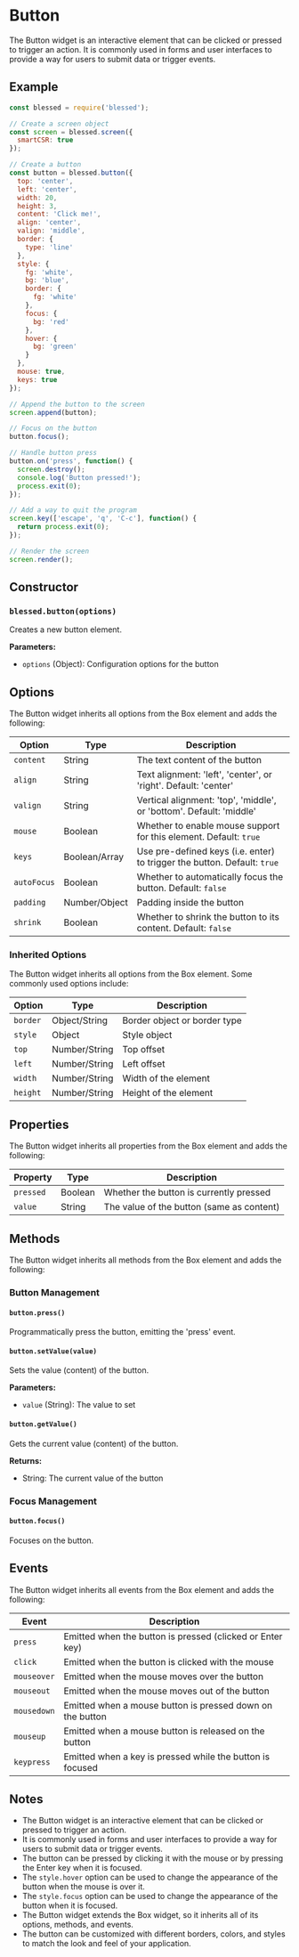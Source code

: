 # Button

The Button widget is an interactive element that can be clicked or pressed to trigger an action. It is commonly used in forms and user interfaces to provide a way for users to submit data or trigger events.

## Example

```javascript
const blessed = require('blessed');

// Create a screen object
const screen = blessed.screen({
  smartCSR: true
});

// Create a button
const button = blessed.button({
  top: 'center',
  left: 'center',
  width: 20,
  height: 3,
  content: 'Click me!',
  align: 'center',
  valign: 'middle',
  border: {
    type: 'line'
  },
  style: {
    fg: 'white',
    bg: 'blue',
    border: {
      fg: 'white'
    },
    focus: {
      bg: 'red'
    },
    hover: {
      bg: 'green'
    }
  },
  mouse: true,
  keys: true
});

// Append the button to the screen
screen.append(button);

// Focus on the button
button.focus();

// Handle button press
button.on('press', function() {
  screen.destroy();
  console.log('Button pressed!');
  process.exit(0);
});

// Add a way to quit the program
screen.key(['escape', 'q', 'C-c'], function() {
  return process.exit(0);
});

// Render the screen
screen.render();
```

## Constructor

### `blessed.button(options)`

Creates a new button element.

**Parameters:**

- `options` (Object): Configuration options for the button

## Options

The Button widget inherits all options from the Box element and adds the following:

| Option | Type | Description |
|--------|------|-------------|
| `content` | String | The text content of the button |
| `align` | String | Text alignment: 'left', 'center', or 'right'. Default: 'center' |
| `valign` | String | Vertical alignment: 'top', 'middle', or 'bottom'. Default: 'middle' |
| `mouse` | Boolean | Whether to enable mouse support for this element. Default: `true` |
| `keys` | Boolean/Array | Use pre-defined keys (i.e. enter) to trigger the button. Default: `true` |
| `autoFocus` | Boolean | Whether to automatically focus the button. Default: `false` |
| `padding` | Number/Object | Padding inside the button |
| `shrink` | Boolean | Whether to shrink the button to its content. Default: `false` |

### Inherited Options

The Button widget inherits all options from the Box element. Some commonly used options include:

| Option | Type | Description |
|--------|------|-------------|
| `border` | Object/String | Border object or border type |
| `style` | Object | Style object |
| `top` | Number/String | Top offset |
| `left` | Number/String | Left offset |
| `width` | Number/String | Width of the element |
| `height` | Number/String | Height of the element |

## Properties

The Button widget inherits all properties from the Box element and adds the following:

| Property | Type | Description |
|----------|------|-------------|
| `pressed` | Boolean | Whether the button is currently pressed |
| `value` | String | The value of the button (same as content) |

## Methods

The Button widget inherits all methods from the Box element and adds the following:

### Button Management

#### `button.press()`

Programmatically press the button, emitting the 'press' event.

#### `button.setValue(value)`

Sets the value (content) of the button.

**Parameters:**

- `value` (String): The value to set

#### `button.getValue()`

Gets the current value (content) of the button.

**Returns:**

- String: The current value of the button

### Focus Management

#### `button.focus()`

Focuses on the button.

## Events

The Button widget inherits all events from the Box element and adds the following:

| Event | Description |
|-------|-------------|
| `press` | Emitted when the button is pressed (clicked or Enter key) |
| `click` | Emitted when the button is clicked with the mouse |
| `mouseover` | Emitted when the mouse moves over the button |
| `mouseout` | Emitted when the mouse moves out of the button |
| `mousedown` | Emitted when a mouse button is pressed down on the button |
| `mouseup` | Emitted when a mouse button is released on the button |
| `keypress` | Emitted when a key is pressed while the button is focused |

## Notes

- The Button widget is an interactive element that can be clicked or pressed to trigger an action.
- It is commonly used in forms and user interfaces to provide a way for users to submit data or trigger events.
- The button can be pressed by clicking it with the mouse or by pressing the Enter key when it is focused.
- The `style.hover` option can be used to change the appearance of the button when the mouse is over it.
- The `style.focus` option can be used to change the appearance of the button when it is focused.
- The Button widget extends the Box widget, so it inherits all of its options, methods, and events.
- The button can be customized with different borders, colors, and styles to match the look and feel of your application.